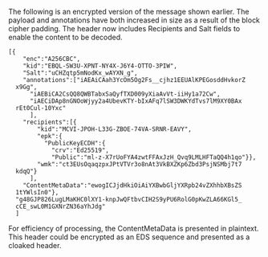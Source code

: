
The following is an encrypted version of the message shown earlier. 
The payload and annotations have both increased in size as a result
of the block cipher padding. The header now
includes Recipients and Salt fields to enable the content to be decoded.

~~~~
[{
    "enc":"A256CBC",
    "kid":"EBQL-SW3U-XPNT-NY4X-J6Y4-OTTO-3PIW",
    "Salt":"uCHZqtp5mNodKx_wAYXN_g",
    "annotations":["iAEAiCAah3YcOm5Og2Fs__cjhz1EEUAlKPEGosddHvkorZ
  x9Gg",
      "iAEBiCA2CsQQ8QWBTabxSaQyfTXD009yXiaAvVt-iiHy1a72Cw",
      "iAECiDAp8nGNOoWjyy2a4UbevKTY-bIxAFq7lSW3DWKYdTvs7lM9XY0BAx
  rEt0Cul-10Yxc"
      ],
    "recipients":[{
        "kid":"MCVI-JPOH-L33G-ZBOE-74VA-SRNR-EAVY",
        "epk":{
          "PublicKeyECDH":{
            "crv":"Ed25519",
            "Public":"ml-z-X7rUoFYA4zwtFFAxJzH_Qvq9LMLHFTaQQ4h1qo"}},
        "wmk":"ct3EUsOqaqzpxJPtVTVr3o8nAt3VkBXZKp6Zbd3PsjNSMbj7t7
  kdqQ"}
      ],
    "ContentMetaData":"ewogICJjdHkiOiAiYXBwbGljYXRpb24vZXhhbXBsZS
  1tYWlsIn0"},
  "g48GJP826LugLMaKHC0lXY1-knpJwQFtbvCIH2S9yPU6RolG0pKwZLA66KGl5_
  cCE_swL0M1GXNrZN36aYhJdg"
  ]
~~~~

For efficiency of processing, the ContentMetaData is presented in plaintext.
This header could be encrypted as an EDS sequence and presented as a 
cloaked header.

